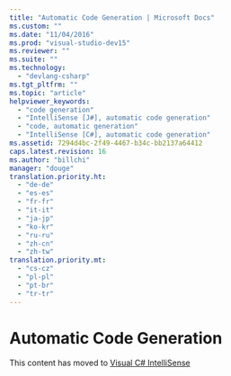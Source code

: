 ```yaml
---
title: "Automatic Code Generation | Microsoft Docs"
ms.custom: ""
ms.date: "11/04/2016"
ms.prod: "visual-studio-dev15"
ms.reviewer: ""
ms.suite: ""
ms.technology: 
  - "devlang-csharp"
ms.tgt_pltfrm: ""
ms.topic: "article"
helpviewer_keywords: 
  - "code generation"
  - "IntelliSense [J#], automatic code generation"
  - "code, automatic generation"
  - "IntelliSense [C#], automatic code generation"
ms.assetid: 7294d4bc-2f49-4467-b34c-bb2137a64412
caps.latest.revision: 16
ms.author: "billchi"
manager: "douge"
translation.priority.ht: 
  - "de-de"
  - "es-es"
  - "fr-fr"
  - "it-it"
  - "ja-jp"
  - "ko-kr"
  - "ru-ru"
  - "zh-cn"
  - "zh-tw"
translation.priority.mt: 
  - "cs-cz"
  - "pl-pl"
  - "pt-br"
  - "tr-tr"
---
```

# Automatic Code Generation
This content has moved to [Visual C# IntelliSense](../ide/visual-csharp-intellisense.md)